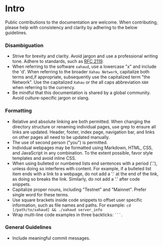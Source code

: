 # Intro
Public contributions to the documentation are welcome. When contributing, please help with consistency and clarity by adhering to the below guidelines.

### Disambiguation
* Strive for brevity and clarity. Avoid jargon and use a professional writing tone. Adhere to standards, such as [RFC 2119](https://datatracker.ietf.org/doc/html/rfc2119).
* When referring to the software `xahaud`, use a lowercase "x" and include the 'd'. When referring to the broader `Xahau Network`, capitalize both terms and,if appropriate, subsequently use the capitalized term "the Network". Use the capitalized `Xahau` or the all caps abbreviation `XAH` when referring to the currency.
* Be mindful that this documentation is shared by a global community. Avoid culture-specific jargon or slang.

### Formatting
* Relative and absolute linking are both permitted. When changing the directory structure or renaming individual pages, use grep to ensure all links are updated. Header, footer, index page, navigation bar, and links on other pages all need to be updated manually.
* The use of second person ("you") is permitted.
* Individual webpages may be formatted using Markdown, HTML, CSS, and JavaScript in any combination. To the extent possible, favor style templates and avoid inline CSS.
* When using bulleted or numbered lists end sentences with a period ('.'), unless doing so interferes with content. For example, if a bulleted list item ends with a link to a webpage, do not add a '.' at the end of the link, as doing so breaks the link. Similarly, do not add a '.' after code snippets.
* Capitalize proper nouns, including "Testnet" and "Mainnet". Prefer single word for these terms.
* Use square brackets inside code snippets to offset user specific information, such as file names and paths. For example: `cd [/path/to/xahaud] && ./xahaud server_info`
* Wrap multi-line code examples in three backticks: ` ``` `.

### General Guidelines
* Include meaningful commit messages.
